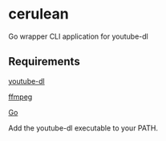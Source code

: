 # cerulean
Go wrapper CLI application for youtube-dl

## Requirements
[youtube-dl](https://youtube-dl.org/)

[ffmpeg](https://ffmpeg.org/)

[Go](https://golang.org/)

Add the youtube-dl executable to your PATH.
